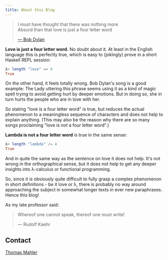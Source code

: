 ```yaml
---
title: About this Blog
---
```


> I must have thought that there was nothing more<br>
> Absurd than that love is just a four letter word
>
> [— Bob Dylan](https://www.bobdylan.com/songs/love-is-just-a-four-letter-word/)

**Love is just a four letter word.** No doubt about it.
At least in the  English language this is perfectly true, which is easy to (jokingly) prove in a short Haskell REPL session:

```haskell
λ> length "love" == 4
True
```

On the other hand, it feels totally wrong. Bob Dylan's song is a good example:
The Lady uttering this phrase seems using it as a kind of magic spell trying to avoid getting hurt by deeper emotions.
But in doing so, she in turn hurts the people who are in love with her.

So stating "love is a four letter word" is true, but reduces the actual phenomenon to a meaningless sequence of characters 
and does not help to explain anything. (This may also be the reason why there are so many songs proclaiming "love is *not* a four letter word".)

**Lambda is not a four letter word** is true in the same sense:

```haskell
λ> length "lambda" /= 4
True
```

And in quite the same way as the sentence on love it does not help.
It's not wrong in the orthographical sense, but it does not help to get any deeper insights into λ-calculus or functional programming.

So, since it is obviously quite difficult to fully grasp a complex phenomenon in short definitions - be it love or λ, there is probably no way around approaching the subject in somewhat longer texts in ever new paraphrases. Hence this blog!

As my late professor said:

> Whereof one cannot speak, thereof one must write!
>
> — Rudolf Kaehr

## Contact

[Thomas Mahler](mailto:thomas.mahler@ista.com)
